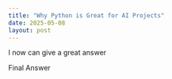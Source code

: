 ```yaml
---
title: "Why Python is Great for AI Projects"
date: 2025-05-08
layout: post
---
```


I now can give a great answer

Final Answer